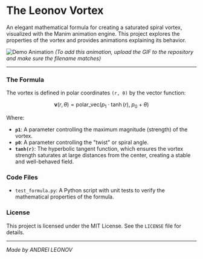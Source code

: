 # The Leonov Vortex

An elegant mathematical formula for creating a saturated spiral vortex, visualized with the Manim animation engine. This project explores the properties of the vortex and provides animations explaining its behavior.

![Demo Animation](leonov-vortex-demo.gif)
*(To add this animation, upload the GIF to the repository and make sure the filename matches)*

---

### The Formula

The vortex is defined in polar coordinates `(r, θ)` by the vector function:

$$
\mathbf{v}(r, \theta) = \text{polar\_vec}\big(p_1 \cdot \tanh(r), \; p_0 + \theta\big)
$$

Where:
- **`p1`**: A parameter controlling the maximum magnitude (strength) of the vortex.
- **`p0`**: A parameter controlling the "twist" or spiral angle.
- **`tanh(r)`**: The hyperbolic tangent function, which ensures the vortex strength saturates at large distances from the center, creating a stable and well-behaved field.

### Code Files

- `test_formula.py`: A Python script with unit tests to verify the mathematical properties of the formula.

### License

This project is licensed under the MIT License. See the `LICENSE` file for details.

---

*Made by ANDREI LEONOV*
